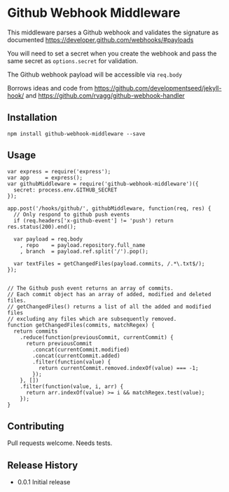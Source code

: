 Github Webhook Middleware
=========================

This middleware parses a Github webhook and validates the signature as documented https://developer.github.com/webhooks/#payloads

You will need to set a secret when you create the webhook and pass the same secret as `options.secret` for validation.

The Github webhook payload will be accessible via `req.body`

Borrows ideas and code from https://github.com/developmentseed/jekyll-hook/ and https://github.com/rvagg/github-webhook-handler

## Installation

`npm install github-webhook-middleware --save`

## Usage

```
var express = require('express');
var app     = express();
var githubMiddleware = require('github-webhook-middleware')({
  secret: process.env.GITHUB_SECRET
});

app.post('/hooks/github/', githubMiddleware, function(req, res) {
  // Only respond to github push events
  if (req.headers['x-github-event'] != 'push') return res.status(200).end();

  var payload = req.body
    , repo    = payload.repository.full_name
    , branch  = payload.ref.split('/').pop();
  
  var textFiles = getChangedFiles(payload.commits, /.*\.txt$/);
});


// The Github push event returns an array of commits.
// Each commit object has an array of added, modified and deleted files.
// getChangedFiles() returns a list of all the added and modified files
// excluding any files which are subsequently removed.
function getChangedFiles(commits, matchRegex) {
  return commits
    .reduce(function(previousCommit, currentCommit) {
      return previousCommit
        .concat(currentCommit.modified)
        .concat(currentCommit.added)
        .filter(function(value) {
          return currentCommit.removed.indexOf(value) === -1;
        });
    }, [])
    .filter(function(value, i, arr) {
      return arr.indexOf(value) >= i && matchRegex.test(value);
    });
}
```

## Contributing

Pull requests welcome. Needs tests.

## Release History

* 0.0.1 Initial release
